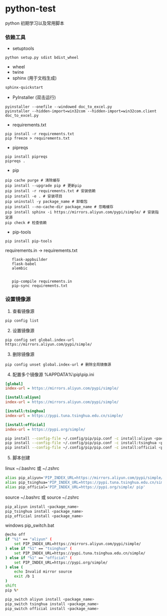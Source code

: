 # python-test
python 初期学习以及常用脚本

### 依赖工具
- setuptools
```pycon
python setup.py sdist bdist_wheel
```
- wheel
- twine
- sphinx (用于文档生成)
```pycon
sphinx-quickstart
```
- PyInstaller (双击运行)
```pycon
pyinstaller --onefile --windowed doc_to_excel.py
pyinstaller --hidden-import=win32com --hidden-import=win32com.client doc_to_excel.py

```
- requirements.txt
```pycon
pip install -r requirements.txt
pip freeze > requirements.txt
```
- pipreqs
```pycon
pip install pipreqs
pipreqs .
```
- pip
```pycon
pip cache purge # 清除缓存
pip install --upgrade pip # 更新pip
pip install -r requirements.txt # 安装依赖
pip install -e . # 安装项目
pip uninstall -y package_name # 卸载包
pip install --no-cache-dir package_name # 忽略缓存
pip install sphinx -i https://mirrors.aliyun.com/pypi/simple/ # 安装指定源
pip check # 检查依赖
```
- pip-tools
```pycon
pip install pip-tools
```
 requirements.in -> requirements.txt
```text
   flask-appbuilder
   flask-babel
   alembic
   
```
```pycon
   pip-compile requirements.in
   pip-sync requirements.txt
```



### 设置镜像源
1. 查看镜像源
```pycon
pip config list
```
2. 设置镜像源
```pycon
pip config set global.index-url https://mirrors.aliyun.com/pypi/simple/
```
3. 删除镜像源
```pycon
pip config unset global.index-url # 删除全局镜像源
```
4. 配置多个镜像源
 %APPDATA%\pip\pip.ini
```ini
[global]
index-url = https://mirrors.aliyun.com/pypi/simple/

[install:aliyun]
index-url = https://mirrors.aliyun.com/pypi/simple/

[install:tsinghua]
index-url = https://pypi.tuna.tsinghua.edu.cn/simple/

[install:official]
index-url = https://pypi.org/simple/

```
```bash
pip install --config-file ~/.config/pip/pip.conf -c install:aliyun <package_name>
pip install --config-file ~/.config/pip/pip.conf -c install:tsinghua <package_name>
pip install --config-file ~/.config/pip/pip.conf -c install:official <package_name>

```
5. 脚本创建

linux 
~/.bashrc 或 ~/.zshrc 
```bash
alias pip_aliyun='PIP_INDEX_URL=https://mirrors.aliyun.com/pypi/simple/ pip'
alias pip_tsinghua='PIP_INDEX_URL=https://pypi.tuna.tsinghua.edu.cn/simple/ pip'
alias pip_official='PIP_INDEX_URL=https://pypi.org/simple/ pip'

```
 source ~/.bashrc 或 source ~/.zshrc
 ```bash
pip_aliyun install <package_name>
pip_tsinghua install <package_name>
pip_official install <package_name>

 ```

windows
pip_switch.bat
```bash
@echo off
if "%1" == "aliyun" (
    set PIP_INDEX_URL=https://mirrors.aliyun.com/pypi/simple/
) else if "%1" == "tsinghua" (
    set PIP_INDEX_URL=https://pypi.tuna.tsinghua.edu.cn/simple/
) else if "%1" == "official" (
    set PIP_INDEX_URL=https://pypi.org/simple/
) else (
    echo Invalid mirror source
    exit /b 1
)
shift
pip %*

```
```bash
pip_switch aliyun install <package_name>
pip_switch tsinghua install <package_name>
pip_switch official install <package_name>

```